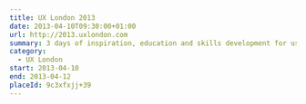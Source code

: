 ```yaml
---
title: UX London 2013
date: 2013-04-10T09:30:00+01:00
url: http://2013.uxlondon.com
summary: 3 days of inspiration, education and skills development for user experience designers.
category:
  - UX London
start: 2013-04-10
end: 2013-04-12
placeId: 9c3xfxjj+39
---
```


